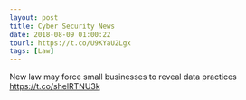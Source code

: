 ```yaml
---
layout: post
title: Cyber Security News
date: 2018-08-09 01:00:22
tourl: https://t.co/U9KYaU2Lgx
tags: [Law]
---
```

New law may force small businesses to reveal data practices https://t.co/shelRTNU3k